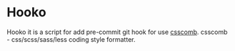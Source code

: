 Hooko
=====

Hooko it is a script for add pre-commit git hook for use [csscomb](https://github.com/csscomb/csscomb.js).
csscomb - css/scss/sass/less coding style formatter.
